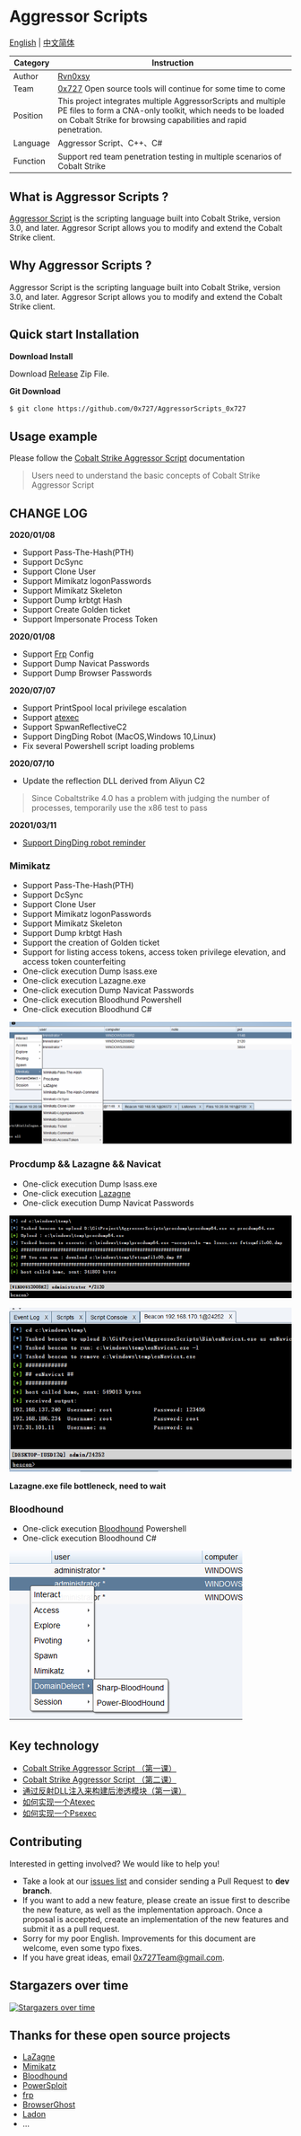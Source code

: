# Aggressor Scripts

[English](./index.md) | [中文简体](./README_zh.md)


| Category | Instruction |
| ---- | --- |
| Author | [Rvn0xsy](https://github.com/Rvn0xsy) | 
| Team | [0x727](https://github.com/0x727) Open source tools will continue for some time to come |
| Position | This project integrates multiple AggressorScripts and multiple PE files to form a CNA-only toolkit, which needs to be loaded on Cobalt Strike for browsing capabilities and rapid penetration.|
| Language | Aggressor Script、C++、C# |
| Function | Support red team penetration testing in multiple scenarios of Cobalt Strike | 



## What is Aggressor Scripts ?

[Aggressor Script](https://cobaltstrike.com/aggressor-script/index.html) is the scripting language built into Cobalt Strike, version 3.0, and later. Aggresor Script allows you to modify and extend the Cobalt Strike client.

## Why Aggressor Scripts ?

Aggressor Script is the scripting language built into Cobalt Strike, version 3.0, and later. Aggresor Script allows you to modify and extend the Cobalt Strike client.

## Quick start Installation

**Download Install**

Download [Release](https://github.com/0x727/AggressorScripts_0x727/releases) Zip File.

**Git Download**

```bash
$ git clone https://github.com/0x727/AggressorScripts_0x727
```

## Usage example


Please follow the [Cobalt Strike Aggressor Script](https://cobaltstrike.com/aggressor-script/index.html) documentation

> Users need to understand the basic concepts of Cobalt Strike Aggressor Script


## CHANGE LOG


**2020/01/08**

- Support Pass-The-Hash(PTH)
- Support DcSync
- Support Clone User
- Support Mimikatz logonPasswords
- Support Mimikatz Skeleton
- Support Dump krbtgt Hash
- Support Create Golden ticket
- Support Impersonate Process Token

**2020/01/08**

- Support [Frp](https://github.com/fatedier/frp) Config
- Support Dump Navicat Passwords
- Support Dump Browser Passwords

**2020/07/07**

- Support PrintSpool local privilege escalation
- Support [atexec](https://payloads.online/archivers/2020-06-28/1)
- Support SpwanReflectiveC2
- Support DingDing Robot (MacOS,Windows 10,Linux)
- Fix several Powershell script loading problems

**2020/07/10**

- Update the reflection DLL derived from Aliyun C2

> Since Cobaltstrike 4.0 has a problem with judging the number of processes, temporarily use the x86 test to pass

**20201/03/11**

- [Support DingDing robot reminder](./DingPack/DIngPack.cna)


### Mimikatz

- Support Pass-The-Hash(PTH)
- Support DcSync
- Support Clone User
- Support Mimikatz logonPasswords
- Support Mimikatz Skeleton
- Support Dump krbtgt Hash
- Support the creation of Golden ticket
- Support for listing access tokens, access token privilege elevation, and access token counterfeiting
- One-click execution Dump lsass.exe
- One-click execution Lazagne.exe
- One-click execution Dump Navicat Passwords
- One-click execution Bloodhund Powershell
- One-click execution Bloodhund C#


![](images/2020-01-08-17-00-32.png)


### Procdump && Lazagne && Navicat

- One-click execution Dump lsass.exe
- One-click execution [Lazagne](https://github.com/AlessandroZ/LaZagne)
- One-click execution Dump Navicat Passwords

![](images/2020-01-08-17-02-13.png)

![](images/2020-01-08-17-40-51.png)

**Lazagne.exe file bottleneck, need to wait**

### Bloodhound

- One-click execution [Bloodhound](https://github.com/BloodHoundAD/BloodHound) Powershell
- One-click execution Bloodhound C#

![](images/2020-01-08-17-03-57.png)


## Key technology

- [Cobalt Strike Aggressor Script （第一课）](https://payloads.online/archivers/2020-03-02/4)
- [Cobalt Strike Aggressor Script （第二课）](https://payloads.online/archivers/2020-03-02/5)
- [通过反射DLL注入来构建后渗透模块（第一课）](https://payloads.online/archivers/2020-03-02/1)
- [如何实现一个Atexec](https://payloads.online/archivers/2020-06-28/1)
- [如何实现一个Psexec](https://payloads.online/archivers/2020-04-02/1)


## Contributing

Interested in getting involved? We would like to help you!

* Take a look at our [issues list](https://github.com/0x727/AggressorScripts_0x727/issues) and consider sending a Pull Request to **dev branch**.
* If you want to add a new feature, please create an issue first to describe the new feature, as well as the implementation approach. Once a proposal is accepted, create an implementation of the new features and submit it as a pull request.
* Sorry for my poor English. Improvements for this document are welcome, even some typo fixes.
* If you have great ideas, email 0x727Team@gmail.com.

## Stargazers over time

[![Stargazers over time](https://starchart.cc/0x727/AggressorScripts_0x727.svg)](https://github.com/0x727/AggressorScripts_0x727)


## Thanks for these open source projects

- [LaZagne](https://github.com/AlessandroZ/LaZagne)
- [Mimikatz](https://github.com/gentilkiwi/mimikatz)
- [Bloodhound](https://github.com/BloodHoundAD/BloodHound)
- [PowerSploit](https://github.com/PowerShellMafia/PowerSploit)
- [frp](https://github.com/fatedier/frp)
- [BrowserGhost](https://github.com/QAX-A-Team/BrowserGhost)
- [Ladon](https://github.com/k8gege/Ladon)
- ...

